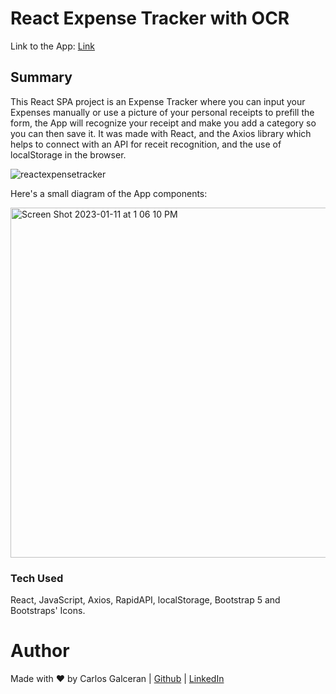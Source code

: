 # React Expense Tracker with OCR



Link to the App: [Link](https://react-expense-tracker-with-ocr.netlify.app/)



## Summary
This React SPA project is an Expense Tracker where you can input your Expenses manually or use a picture of your personal receipts to prefill the form, the App will recognize your receipt and make you add a category so you can then save it. It was made with React, and the Axios library which helps to connect with an API for receit recognition, and the use of localStorage in the browser.


![reactexpensetracker](https://user-images.githubusercontent.com/11094871/214354953-872809ad-09e5-49ed-9639-fe39526df2f2.gif)



Here's a small diagram of the App components:



<img width="560" style="center" alt="Screen Shot 2023-01-11 at 1 06 10 PM" src="https://user-images.githubusercontent.com/11094871/214355090-ee4e75be-f220-43e0-890e-c534f0f8c127.jpeg">


### Tech Used
React, JavaScript, Axios, RapidAPI, localStorage, Bootstrap 5 and Bootstraps' Icons.


Author
======
Made with ♥ by Carlos Galceran | [Github](https://github.com/cgalceran) | [LinkedIn](https://www.linkedin.com/in/cgalceran/)
